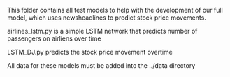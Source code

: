 This folder contains all test models to help with the development of our full model, which uses newsheadlines to predict stock price movements.

airlines_lstm.py is a simple LSTM network that predicts number of passengers on airliens over time

LSTM_DJ.py predicts the stock price movement overtime 

All data for these models must be added into the ../data directory
